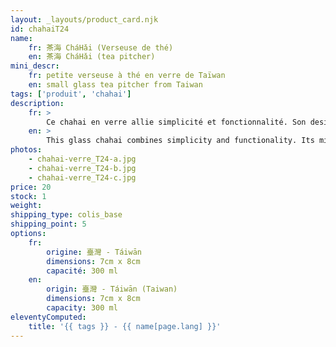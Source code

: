 ```yaml
---
layout: _layouts/product_card.njk
id: chahaiT24
name:
    fr: 茶海 CháHǎi (Verseuse de thé) 
    en: 茶海 CháHǎi (tea pitcher)
mini_descr:
    fr: petite verseuse à thé en verre de Taïwan
    en: small glass tea pitcher from Taiwan
tags: ['produit', 'chahai']
description: 
    fr: >
        Ce chahai en verre allie simplicité et fonctionnalité. Son design épuré, sa poignée ergonomique et son bec verseur précis en font un allié parfait pour vos dégustations de thé.<!--more--> Léger et transparent, il met en valeur la beauté de chaque infusion tout en assurant un service fluide et élégant.
    en: >
        This glass chahai combines simplicity and functionality. Its minimalist design, ergonomic handle, and precise spout make it the perfect companion for your tea tastings.<!--more--> Lightweight and transparent, it highlights the beauty of each infusion while ensuring smooth and elegant pouring.
photos:
    - chahai-verre_T24-a.jpg
    - chahai-verre_T24-b.jpg
    - chahai-verre_T24-c.jpg
price: 20
stock: 1
weight:  
shipping_type: colis_base
shipping_point: 5
options:
    fr:
        origine: 臺灣 - Táiwān
        dimensions: 7cm x 8cm
        capacité: 300 ml
    en:
        origin: 臺灣 - Táiwān (Taiwan)
        dimensions: 7cm x 8cm
        capacity: 300 ml
eleventyComputed:
    title: '{{ tags }} - {{ name[page.lang] }}'
---
```

